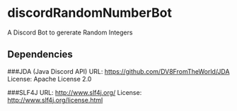 # discordRandomNumberBot
A Discord Bot to gererate Random Integers

## Dependencies

###JDA (Java Discord API) 
URL: https://github.com/DV8FromTheWorld/JDA 
License: Apache License 2.0

###SLF4J
URL: http://www.slf4j.org/
License: http://www.slf4j.org/license.html

